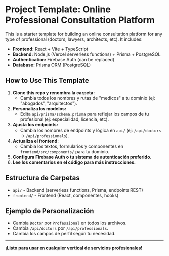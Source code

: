 # Project Template: Online Professional Consultation Platform

This is a starter template for building an online consultation platform for any type of professional (doctors, lawyers, architects, etc). It includes:

- **Frontend:** React + Vite + TypeScript
- **Backend:** Node.js (Vercel serverless functions) + Prisma + PostgreSQL
- **Authentication:** Firebase Auth (can be replaced)
- **Database:** Prisma ORM (PostgreSQL)

## How to Use This Template

1. **Clone this repo y renombra la carpeta:**
   - Cambia todos los nombres y rutas de "medicos" a tu dominio (ej: "abogados", "arquitectos").
2. **Personaliza los modelos:**
   - Edita `api/prisma/schema.prisma` para reflejar los campos de tu profesional (ej: especialidad, licencia, etc).
3. **Ajusta los endpoints:**
   - Cambia los nombres de endpoints y lógica en `api/` (ej: `/api/doctors` → `/api/professionals`).
4. **Actualiza el frontend:**
   - Cambia los textos, formularios y componentes en `frontend/src/components/` para tu dominio.
5. **Configura Firebase Auth o tu sistema de autenticación preferido.**
6. **Lee los comentarios en el código para más instrucciones.**

## Estructura de Carpetas

- `api/` - Backend (serverless functions, Prisma, endpoints REST)
- `frontend/` - Frontend (React, componentes, hooks)

## Ejemplo de Personalización

- Cambia `Doctor` por `Professional` en todos los archivos.
- Cambia `/api/doctors` por `/api/professionals`.
- Cambia los campos de perfil según tu necesidad.

---

**¡Listo para usar en cualquier vertical de servicios profesionales!**
